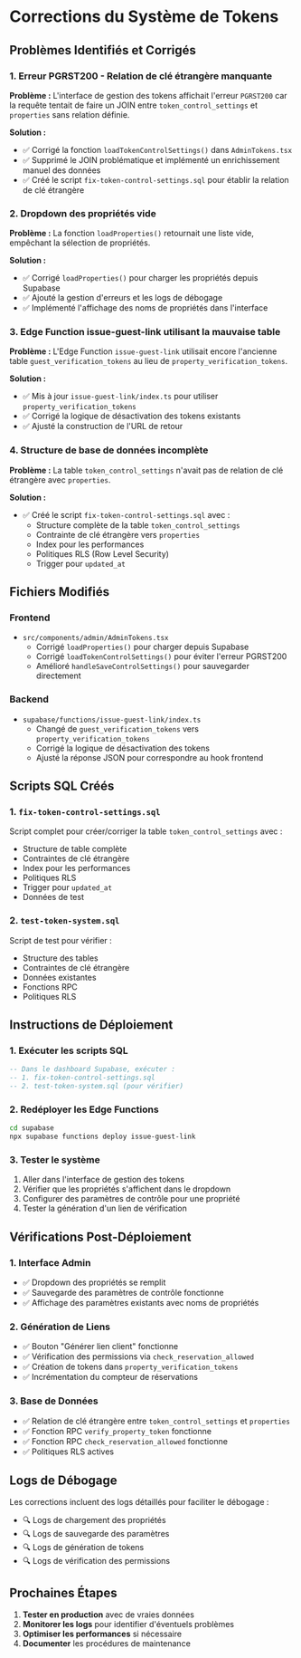 # Corrections du Système de Tokens

## Problèmes Identifiés et Corrigés

### 1. **Erreur PGRST200 - Relation de clé étrangère manquante**
**Problème :** L'interface de gestion des tokens affichait l'erreur `PGRST200` car la requête tentait de faire un JOIN entre `token_control_settings` et `properties` sans relation définie.

**Solution :**
- ✅ Corrigé la fonction `loadTokenControlSettings()` dans `AdminTokens.tsx`
- ✅ Supprimé le JOIN problématique et implémenté un enrichissement manuel des données
- ✅ Créé le script `fix-token-control-settings.sql` pour établir la relation de clé étrangère

### 2. **Dropdown des propriétés vide**
**Problème :** La fonction `loadProperties()` retournait une liste vide, empêchant la sélection de propriétés.

**Solution :**
- ✅ Corrigé `loadProperties()` pour charger les propriétés depuis Supabase
- ✅ Ajouté la gestion d'erreurs et les logs de débogage
- ✅ Implémenté l'affichage des noms de propriétés dans l'interface

### 3. **Edge Function issue-guest-link utilisant la mauvaise table**
**Problème :** L'Edge Function `issue-guest-link` utilisait encore l'ancienne table `guest_verification_tokens` au lieu de `property_verification_tokens`.

**Solution :**
- ✅ Mis à jour `issue-guest-link/index.ts` pour utiliser `property_verification_tokens`
- ✅ Corrigé la logique de désactivation des tokens existants
- ✅ Ajusté la construction de l'URL de retour

### 4. **Structure de base de données incomplète**
**Problème :** La table `token_control_settings` n'avait pas de relation de clé étrangère avec `properties`.

**Solution :**
- ✅ Créé le script `fix-token-control-settings.sql` avec :
  - Structure complète de la table `token_control_settings`
  - Contrainte de clé étrangère vers `properties`
  - Index pour les performances
  - Politiques RLS (Row Level Security)
  - Trigger pour `updated_at`

## Fichiers Modifiés

### Frontend
- `src/components/admin/AdminTokens.tsx`
  - Corrigé `loadProperties()` pour charger depuis Supabase
  - Corrigé `loadTokenControlSettings()` pour éviter l'erreur PGRST200
  - Amélioré `handleSaveControlSettings()` pour sauvegarder directement

### Backend
- `supabase/functions/issue-guest-link/index.ts`
  - Changé de `guest_verification_tokens` vers `property_verification_tokens`
  - Corrigé la logique de désactivation des tokens
  - Ajusté la réponse JSON pour correspondre au hook frontend

## Scripts SQL Créés

### 1. `fix-token-control-settings.sql`
Script complet pour créer/corriger la table `token_control_settings` avec :
- Structure de table complète
- Contraintes de clé étrangère
- Index pour les performances
- Politiques RLS
- Trigger pour `updated_at`
- Données de test

### 2. `test-token-system.sql`
Script de test pour vérifier :
- Structure des tables
- Contraintes de clé étrangère
- Données existantes
- Fonctions RPC
- Politiques RLS

## Instructions de Déploiement

### 1. Exécuter les scripts SQL
```sql
-- Dans le dashboard Supabase, exécuter :
-- 1. fix-token-control-settings.sql
-- 2. test-token-system.sql (pour vérifier)
```

### 2. Redéployer les Edge Functions
```bash
cd supabase
npx supabase functions deploy issue-guest-link
```

### 3. Tester le système
1. Aller dans l'interface de gestion des tokens
2. Vérifier que les propriétés s'affichent dans le dropdown
3. Configurer des paramètres de contrôle pour une propriété
4. Tester la génération d'un lien de vérification

## Vérifications Post-Déploiement

### 1. Interface Admin
- ✅ Dropdown des propriétés se remplit
- ✅ Sauvegarde des paramètres de contrôle fonctionne
- ✅ Affichage des paramètres existants avec noms de propriétés

### 2. Génération de Liens
- ✅ Bouton "Générer lien client" fonctionne
- ✅ Vérification des permissions via `check_reservation_allowed`
- ✅ Création de tokens dans `property_verification_tokens`
- ✅ Incrémentation du compteur de réservations

### 3. Base de Données
- ✅ Relation de clé étrangère entre `token_control_settings` et `properties`
- ✅ Fonction RPC `verify_property_token` fonctionne
- ✅ Fonction RPC `check_reservation_allowed` fonctionne
- ✅ Politiques RLS actives

## Logs de Débogage

Les corrections incluent des logs détaillés pour faciliter le débogage :
- 🔍 Logs de chargement des propriétés
- 🔍 Logs de sauvegarde des paramètres
- 🔍 Logs de génération de tokens
- 🔍 Logs de vérification des permissions

## Prochaines Étapes

1. **Tester en production** avec de vraies données
2. **Monitorer les logs** pour identifier d'éventuels problèmes
3. **Optimiser les performances** si nécessaire
4. **Documenter** les procédures de maintenance
